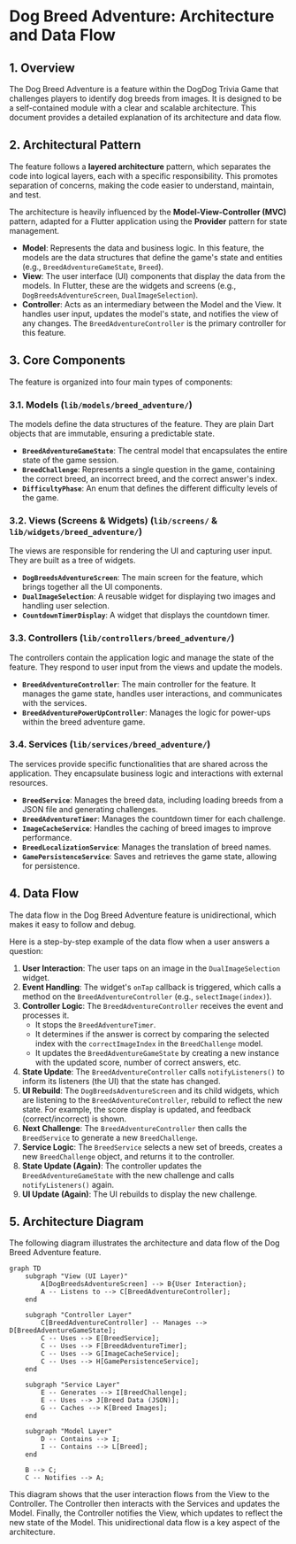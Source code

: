 # Dog Breed Adventure: Architecture and Data Flow

## 1. Overview

The Dog Breed Adventure is a feature within the DogDog Trivia Game that challenges players to identify dog breeds from images. It is designed to be a self-contained module with a clear and scalable architecture. This document provides a detailed explanation of its architecture and data flow.

## 2. Architectural Pattern

The feature follows a **layered architecture** pattern, which separates the code into logical layers, each with a specific responsibility. This promotes separation of concerns, making the code easier to understand, maintain, and test.

The architecture is heavily influenced by the **Model-View-Controller (MVC)** pattern, adapted for a Flutter application using the **Provider** pattern for state management.

*   **Model**: Represents the data and business logic. In this feature, the models are the data structures that define the game's state and entities (e.g., `BreedAdventureGameState`, `Breed`).
*   **View**: The user interface (UI) components that display the data from the models. In Flutter, these are the widgets and screens (e.g., `DogBreedsAdventureScreen`, `DualImageSelection`).
*   **Controller**: Acts as an intermediary between the Model and the View. It handles user input, updates the model's state, and notifies the view of any changes. The `BreedAdventureController` is the primary controller for this feature.

## 3. Core Components

The feature is organized into four main types of components:

### 3.1. Models (`lib/models/breed_adventure/`)

The models define the data structures of the feature. They are plain Dart objects that are immutable, ensuring a predictable state.

*   **`BreedAdventureGameState`**: The central model that encapsulates the entire state of the game session.
*   **`BreedChallenge`**: Represents a single question in the game, containing the correct breed, an incorrect breed, and the correct answer's index.
*   **`DifficultyPhase`**: An enum that defines the different difficulty levels of the game.

### 3.2. Views (Screens & Widgets) (`lib/screens/` & `lib/widgets/breed_adventure/`)

The views are responsible for rendering the UI and capturing user input. They are built as a tree of widgets.

*   **`DogBreedsAdventureScreen`**: The main screen for the feature, which brings together all the UI components.
*   **`DualImageSelection`**: A reusable widget for displaying two images and handling user selection.
*   **`CountdownTimerDisplay`**: A widget that displays the countdown timer.

### 3.3. Controllers (`lib/controllers/breed_adventure/`)

The controllers contain the application logic and manage the state of the feature. They respond to user input from the views and update the models.

*   **`BreedAdventureController`**: The main controller for the feature. It manages the game state, handles user interactions, and communicates with the services.
*   **`BreedAdventurePowerUpController`**: Manages the logic for power-ups within the breed adventure game.

### 3.4. Services (`lib/services/breed_adventure/`)

The services provide specific functionalities that are shared across the application. They encapsulate business logic and interactions with external resources.

*   **`BreedService`**: Manages the breed data, including loading breeds from a JSON file and generating challenges.
*   **`BreedAdventureTimer`**: Manages the countdown timer for each challenge.
*   **`ImageCacheService`**: Handles the caching of breed images to improve performance.
*   **`BreedLocalizationService`**: Manages the translation of breed names.
*   **`GamePersistenceService`**: Saves and retrieves the game state, allowing for persistence.

## 4. Data Flow

The data flow in the Dog Breed Adventure feature is unidirectional, which makes it easy to follow and debug.

Here is a step-by-step example of the data flow when a user answers a question:

1.  **User Interaction**: The user taps on an image in the `DualImageSelection` widget.
2.  **Event Handling**: The widget's `onTap` callback is triggered, which calls a method on the `BreedAdventureController` (e.g., `selectImage(index)`).
3.  **Controller Logic**: The `BreedAdventureController` receives the event and processes it.
    *   It stops the `BreedAdventureTimer`.
    *   It determines if the answer is correct by comparing the selected index with the `correctImageIndex` in the `BreedChallenge` model.
    *   It updates the `BreedAdventureGameState` by creating a new instance with the updated score, number of correct answers, etc.
4.  **State Update**: The `BreedAdventureController` calls `notifyListeners()` to inform its listeners (the UI) that the state has changed.
5.  **UI Rebuild**: The `DogBreedsAdventureScreen` and its child widgets, which are listening to the `BreedAdventureController`, rebuild to reflect the new state. For example, the score display is updated, and feedback (correct/incorrect) is shown.
6.  **Next Challenge**: The `BreedAdventureController` then calls the `BreedService` to generate a new `BreedChallenge`.
7.  **Service Logic**: The `BreedService` selects a new set of breeds, creates a new `BreedChallenge` object, and returns it to the controller.
8.  **State Update (Again)**: The controller updates the `BreedAdventureGameState` with the new challenge and calls `notifyListeners()` again.
9.  **UI Update (Again)**: The UI rebuilds to display the new challenge.

## 5. Architecture Diagram

The following diagram illustrates the architecture and data flow of the Dog Breed Adventure feature.

```mermaid
graph TD
    subgraph "View (UI Layer)"
        A[DogBreedsAdventureScreen] --> B{User Interaction};
        A -- Listens to --> C[BreedAdventureController];
    end

    subgraph "Controller Layer"
        C[BreedAdventureController] -- Manages --> D[BreedAdventureGameState];
        C -- Uses --> E[BreedService];
        C -- Uses --> F[BreedAdventureTimer];
        C -- Uses --> G[ImageCacheService];
        C -- Uses --> H[GamePersistenceService];
    end

    subgraph "Service Layer"
        E -- Generates --> I[BreedChallenge];
        E -- Uses --> J[Breed Data (JSON)];
        G -- Caches --> K[Breed Images];
    end

    subgraph "Model Layer"
        D -- Contains --> I;
        I -- Contains --> L[Breed];
    end

    B --> C;
    C -- Notifies --> A;
```
This diagram shows that the user interaction flows from the View to the Controller. The Controller then interacts with the Services and updates the Model. Finally, the Controller notifies the View, which updates to reflect the new state of the Model. This unidirectional data flow is a key aspect of the architecture.
